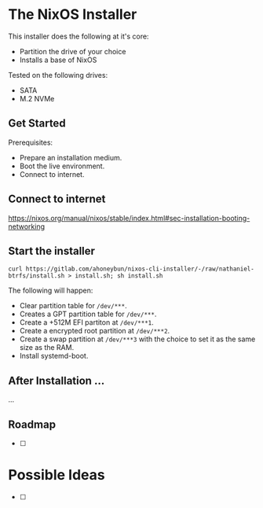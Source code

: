 # The NixOS Installer

This installer does the following at it's core:

- Partition the drive of your choice
- Installs a base of NixOS

Tested on the following drives:
- SATA 
- M.2 NVMe

## Get Started

Prerequisites:

- Prepare an installation medium.
- Boot the live environment.
- Connect to internet.

## Connect to internet

https://nixos.org/manual/nixos/stable/index.html#sec-installation-booting-networking

## Start the installer

```
curl https://gitlab.com/ahoneybun/nixos-cli-installer/-/raw/nathaniel-btrfs/install.sh > install.sh; sh install.sh
```

The following will happen:

- Clear partition table for `/dev/***`.
- Creates a GPT partition table for `/dev/***`.
- Create a +512M EFI partiton at `/dev/***1`.
- Create a encrypted root partition at `/dev/***2`.
- Create a swap partition at `/dev/***3` with the choice to set it as the same size as the RAM.
- Install systemd-boot.

## After Installation ...

...

## Roadmap

- [ ]

# Possible Ideas

- [ ] 
